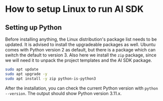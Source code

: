<!--
SPDX-FileCopyrightText: Copyright (C) 2020 - 2025 Siemens AG

SPDX-License-Identifier: MIT
-->

# How to setup Linux to run AI SDK

## Setting up Python

Before installing anything, the Linux distribution's package list needs to be updated. It is advised to install the upgradeable packages as well. Ubuntu comes with Python version 2 as default, but there is a package which can switch the default to version 3. Also here we install the `zip` package, since we will need it to unpack the project templates and the AI SDK package.

```bash
sudo apt update
sudo apt upgrade -y
sudo apt install -y zip python-is-python3
```

After the installation, you can check the current Python version with `python --version`. The output should show Python version 3.11.x.
